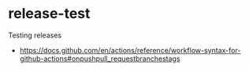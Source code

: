 # release-test

Testing releases

* https://docs.github.com/en/actions/reference/workflow-syntax-for-github-actions#onpushpull_requestbranchestags
